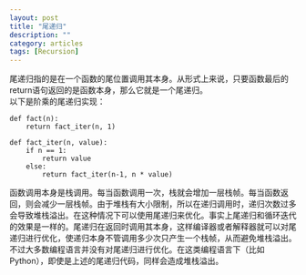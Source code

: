 ```yaml
---
layout: post
title: "尾递归"
description: ""
category: articles
tags: [Recursion]
---
```

尾递归指的是在一个函数的尾位置调用其本身。从形式上来说，只要函数最后的return语句返回的是函数本身，那么它就是一个尾递归。    
以下是阶乘的尾递归实现：    

    def fact(n):
        return fact_iter(n, 1)

    def fact_iter(n, value):
        if n == 1:
            return value
        else:
            return fact_iter(n-1, n * value)

函数调用本身是栈调用。每当函数调用一次，栈就会增加一层栈帧。每当函数返回，则会减少一层栈帧。由于堆栈有大小限制，所以在递归调用时，递归次数过多会导致堆栈溢出。在这种情况下可以使用尾递归来优化。事实上尾递归和循环迭代的效果是一样的。尾递归在返回时调用其本身，这样编译器或者解释器就可以对尾递归进行优化，使递归本身不管调用多少次只产生一个栈帧，从而避免堆栈溢出。不过大多数编程语言并没有对尾递归进行优化。在这类编程语言下（比如Python），即使是上述的尾递归代码，同样会造成堆栈溢出。
